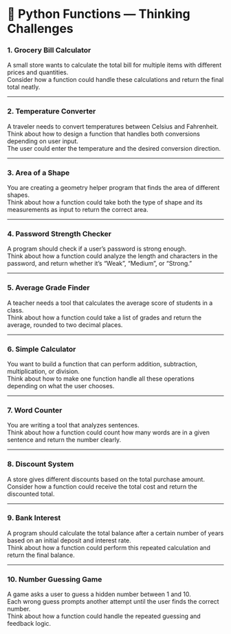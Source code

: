 # 🧠 Python Functions — Thinking Challenges


### 1. Grocery Bill Calculator

A small store wants to calculate the total bill for multiple items with different prices and quantities.  
Consider how a function could handle these calculations and return the final total neatly.

---

### 2. Temperature Converter
A traveler needs to convert temperatures between Celsius and Fahrenheit.  
Think about how to design a function that handles both conversions depending on user input.  
The user could enter the temperature and the desired conversion direction.


---

### 3. Area of a Shape
You are creating a geometry helper program that finds the area of different shapes.  
Think about how a function could take both the type of shape and its measurements as input to return the correct area.

---

### 4. Password Strength Checker
A program should check if a user’s password is strong enough.  
Think about how a function could analyze the length and characters in the password, and return whether it’s “Weak”, “Medium”, or “Strong.”

---

### 5. Average Grade Finder
A teacher needs a tool that calculates the average score of students in a class.  
Think about how a function could take a list of grades and return the average, rounded to two decimal places.

---

### 6. Simple Calculator
You want to build a function that can perform addition, subtraction, multiplication, or division.  
Think about how to make one function handle all these operations depending on what the user chooses.

---

### 7. Word Counter
You are writing a tool that analyzes sentences.  
Think about how a function could count how many words are in a given sentence and return the number clearly.

---

### 8. Discount System
A store gives different discounts based on the total purchase amount.  
Consider how a function could receive the total cost and return the discounted total.

---

### 9. Bank Interest
A program should calculate the total balance after a certain number of years based on an initial deposit and interest rate.  
Think about how a function could perform this repeated calculation and return the final balance.

---

### 10. Number Guessing Game
A game asks a user to guess a hidden number between 1 and 10.  
Each wrong guess prompts another attempt until the user finds the correct number.  
Think about how a function could handle the repeated guessing and feedback logic.
